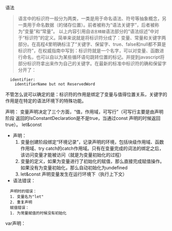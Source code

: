 语法

> 语言中的标识符一般分为两类，一类是用于命名语法、符号等抽象概念，另一类用于命名数据（的储存位置）。前者被称为“语法关键字”，后者被称为“变量”和“常量”。
以上内容引用自`语言精髓`语法部分的“语法综述”中对于“标识符”的定义。简单来说就是将标识符分成了：变量、常量和关键字两部分。在高程4里明确标注了“关键字、保留字、true、false和null都不算是标识符”，在权威指南中写到：标识符就是一个名字，可以对变量、函数进行命名，也可以自以为某些循环语句跳转位置的标记。并提到javascript将部分标识符拿出来作为自己的关键字。在最新的标准中标识符的确和保留字分开了：
```
  identifier:
    identifierName but not ReservedWord
```
不管怎么说可以确定的是：标识符的作用是绑定了变量与值得位置关系，关键字的作用是在特定的语法环境下的特殊功能。

声明：
  变量声明决定了三个方面，“值，作用域，可写行”（可写行主要是由声明阶段 返回的IsConstantDeclaration是不是true，当通过const 声明的时候返回true）。
let&const
+ 声明：
  1. 变量创建阶段绑定“环境记录”，记录声明的环境，包括块级作用域、函数作用域、try catch的catch作用域。只有在变量完成的词法的绑定之后，该访问变量才能被访问（就是为变量初始化的过程）
  2. 变量的定义，如果为变量进行了初始化的赋值，那么直接完成赋值操作。如果没有为变量初始化，那么自动初始化为undefined
  3. let&const 声明变量发生在运行环境下（执行上下文）
+ 语法错误：
```
  声明时的错误：
  1. 变量名为"let"
  2. 重复声明
  赋值错误：
  1. 为常量赋值的时候没有初始化
```

var声明：
